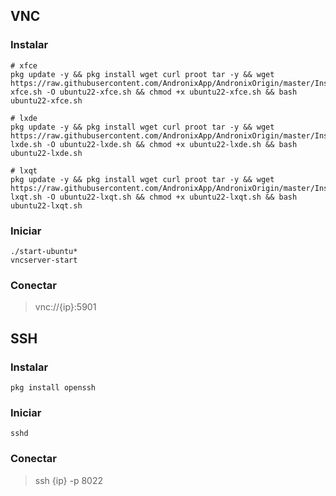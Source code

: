 ## VNC

### Instalar

```
# xfce
pkg update -y && pkg install wget curl proot tar -y && wget https://raw.githubusercontent.com/AndronixApp/AndronixOrigin/master/Installer/Ubuntu22/ubuntu22-xfce.sh -O ubuntu22-xfce.sh && chmod +x ubuntu22-xfce.sh && bash ubuntu22-xfce.sh

# lxde
pkg update -y && pkg install wget curl proot tar -y && wget https://raw.githubusercontent.com/AndronixApp/AndronixOrigin/master/Installer/Ubuntu22/ubuntu22-lxde.sh -O ubuntu22-lxde.sh && chmod +x ubuntu22-lxde.sh && bash ubuntu22-lxde.sh

# lxqt
pkg update -y && pkg install wget curl proot tar -y && wget https://raw.githubusercontent.com/AndronixApp/AndronixOrigin/master/Installer/Ubuntu22/ubuntu22-lxqt.sh -O ubuntu22-lxqt.sh && chmod +x ubuntu22-lxqt.sh && bash ubuntu22-lxqt.sh
```

### Iniciar

```
./start-ubuntu*
vncserver-start
```

### Conectar

> vnc://{ip}:5901

## SSH

### Instalar

```
pkg install openssh
```

### Iniciar

```
sshd
```

### Conectar

> ssh {ip} -p 8022